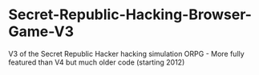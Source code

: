 # Secret-Republic-Hacking-Browser-Game-V3
V3 of the Secret Republic Hacker hacking simulation ORPG - More fully featured than V4 but much older code (starting 2012)
